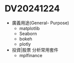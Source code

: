 # DV20241224
- 廣義用途(General- Purpose)
  - matplotlib
  - Seaborn
  - bokeh
  - plotly
- 投資|股票 分析常用套件
  - mplfinance
